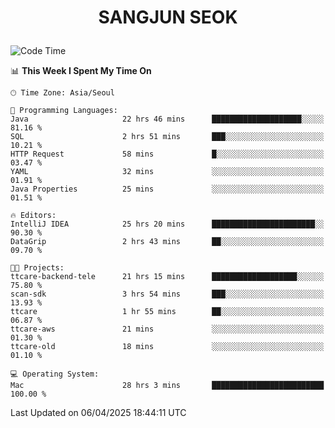 <h1>
 <p align="center">
   SANGJUN SEOK
 </p>
</h1>

<!--START_SECTION:waka-->
![Code Time](http://img.shields.io/badge/Code%20Time-4%2C218%20hrs%2058%20mins-blue)

📊 **This Week I Spent My Time On** 

```text
🕑︎ Time Zone: Asia/Seoul

💬 Programming Languages: 
Java                     22 hrs 46 mins      ████████████████████░░░░░   81.16 % 
SQL                      2 hrs 51 mins       ███░░░░░░░░░░░░░░░░░░░░░░   10.21 % 
HTTP Request             58 mins             █░░░░░░░░░░░░░░░░░░░░░░░░   03.47 % 
YAML                     32 mins             ░░░░░░░░░░░░░░░░░░░░░░░░░   01.91 % 
Java Properties          25 mins             ░░░░░░░░░░░░░░░░░░░░░░░░░   01.51 % 

🔥 Editors: 
IntelliJ IDEA            25 hrs 20 mins      ███████████████████████░░   90.30 % 
DataGrip                 2 hrs 43 mins       ██░░░░░░░░░░░░░░░░░░░░░░░   09.70 % 

🐱‍💻 Projects: 
ttcare-backend-tele      21 hrs 15 mins      ███████████████████░░░░░░   75.80 % 
scan-sdk                 3 hrs 54 mins       ███░░░░░░░░░░░░░░░░░░░░░░   13.93 % 
ttcare                   1 hr 55 mins        ██░░░░░░░░░░░░░░░░░░░░░░░   06.87 % 
ttcare-aws               21 mins             ░░░░░░░░░░░░░░░░░░░░░░░░░   01.30 % 
ttcare-old               18 mins             ░░░░░░░░░░░░░░░░░░░░░░░░░   01.10 % 

💻 Operating System: 
Mac                      28 hrs 3 mins       █████████████████████████   100.00 % 
```


 Last Updated on 06/04/2025 18:44:11 UTC
<!--END_SECTION:waka-->

